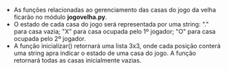 * As funções relacionadas ao gerenciamento das casas do jogo da velha ficarão no módulo **jogovelha.py**.
* O estado de cada casa do jogo será representada por uma string: "." para casa vazia; "X" para casa ocupada pelo 1º jogador; "O" para casa ocupada pelo 2º jogador.
* A função inicializar() retornará uma lista 3x3, onde cada posição conterá uma string apra indicar o estado de uma casa do jogo. A função retornará todas as casas inicialmente vazias.
